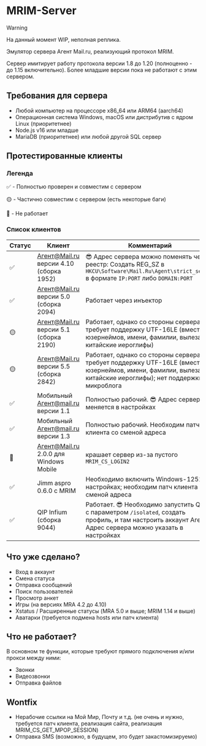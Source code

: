 # MRIM-Server
> [!WARNING]
> На данный момент WIP, неполная реплика.

Эмулятор сервера Агент Mail.ru, реализующий протокол MRIM.

Сервер имитирует работу протокола версии 1.8 до 1.20 (полноценно - до 1.15 включительно). Более младшие версии пока не работают с этим сервером.

## Требования для сервера

- Любой компьютер на процессоре x86_64 или ARM64 (aarch64)
- Операционная система Windows, macOS или дистрибутив с ядром Linux (приоритетнее)
- Node.js v16 или младше
- MariaDB (приоритетнее) или любой другой SQL сервер

## Протестированные клиенты

### Легенда

✅ - Полностью проверен и совместим с сервером

🟡 - Частично совместим с сервером (есть некоторые баги)

🔴 - Не работает

### Список клиентов

| Статус | Клиент | Комментарий |
| ------ | ------ | ----------- |
| ✅ | Агент@Mail.ru версии 4.10 (сборка 1952) | 😎 Адрес сервера можно поменять через реестр: Создать REG_SZ в `HKCU\Software\Mail.Ru\Agent\strict_server` в формате `IP:PORT` либо `DOMAIN:PORT` |
| ✅ | Агент@Mail.ru версии 5.0 (сборка 2094) | Работает через инъектор |
| 🟡 | Агент@Mail.ru версии 5.1 (сборка 2190) | Работает, однако со стороны сервера требует поддержку UTF-16LE (вместо юзернеймов, имени, фамилии, вылезают китайские иероглифы) |
| 🟡 | Агент@Mail.ru версии 5.5 (сборка 2842) | Работает, однако со стороны сервера требует поддержку UTF-16LE (вместо юзернеймов, имени, фамилии, вылезают китайские иероглифы); нет поддержки микроблога |
| ✅ | Мобильный Агент@mail.ru версии 1.1 | Полностью рабочий. 😎 Адрес сервера меняется в настройках |
| ✅ | Мобильный Агент@mail.ru версии 1.3 | Полностью рабочий. Необходим патч клиента со сменой адреса |
| 🔴 | Агент@Mail.ru 2.0.0 для Windows Mobile | крашает сервер из-за пустого `MRIM_CS_LOGIN2` |
| ✅ | Jimm aspro 0.6.0 с MRIM | Необходимо включить Windows-1251 в настройках; необходим патч клиента со сменой адреса |
| ✅ | QIP Infium (сборка 9044) | Работает. 😎 Необходимо запустить QIP в с параметром `/isolated`, создать профиль, и там настроить аккаунт Агента. Адрес сервера можно указать в настройках |

## Что уже сделано?

- Вход в аккаунт
- Смена статуса
- Отправка сообщений
- Поиск пользователей
- Просмотр анкет
- Игры (на версиях MRA 4.2 до 4.10)
- Xstatus / Расширенные статусы (MRA 5.0 и выше; MRIM 1.14 и выше)
- Аватарки (требуется подмена hosts или патч клиента)

## Что не работает?

В основном те функции, которые требуют прямого подключения и/или прокси между ними:

- Звонки
- Видеозвонки
- Отправка файлов

## Wontfix

- Нерабочие ссылки на Мой Мир, Почту и т.д. (не очень и нужно, требуется патч клиента, реализация сайта, реализация MRIM_CS_GET_MPOP_SESSION)
- Отправка SMS (возможно, в будущем, это будет закастомизируемо)